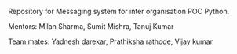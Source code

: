 
Repository for Messaging system for inter organisation POC Python.

Mentors: 
  Milan Sharma,
  Sumit Mishra,
  Tanuj Kumar
  
Team mates:
  Yadnesh darekar,
  Prathiksha rathode,
  Vijay kumar
